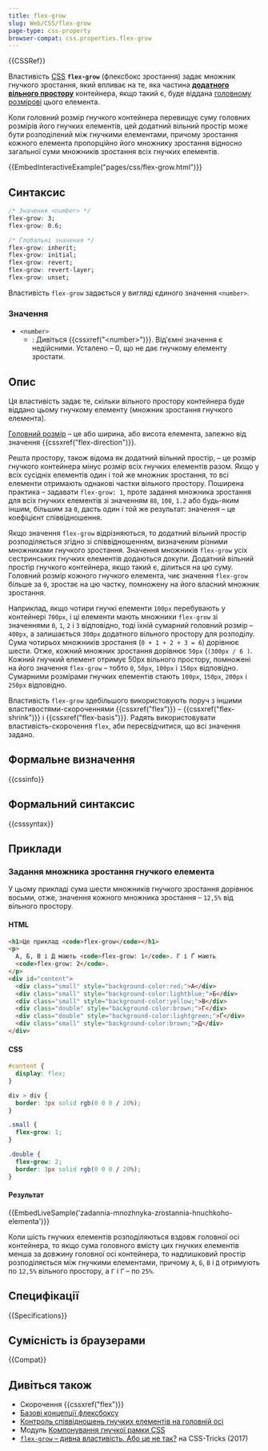 ```yaml
---
title: flex-grow
slug: Web/CSS/flex-grow
page-type: css-property
browser-compat: css.properties.flex-grow
---
```


{{CSSRef}}

Властивість [CSS](/uk/docs/Web/CSS) **`flex-grow`** (флексбокс зростання) задає множник гнучкого зростання, який впливає на те, яка частина [**додатного вільного простору**](/uk/docs/Web/CSS/CSS_flexible_box_layout/Controlling_ratios_of_flex_items_along_the_main_axis) контейнера, якщо такий є, буде віддана [головному розмірові](/uk/docs/Learn_web_development/Core/CSS_layout/Flexbox#hnuchka-model) цього елемента.

Коли головний розмір гнучкого контейнера перевищує суму головних розмірів його гнучких елементів, цей додатний вільний простір може бути розподілений між гнучкими елементами, причому зростання кожного елемента пропорційно його множнику зростання відносно загальної суми множників зростання всіх гнучких елементів.

{{EmbedInteractiveExample("pages/css/flex-grow.html")}}

## Синтаксис

```css
/* Значення <number> */
flex-grow: 3;
flex-grow: 0.6;

/* Глобальні значення */
flex-grow: inherit;
flex-grow: initial;
flex-grow: revert;
flex-grow: revert-layer;
flex-grow: unset;
```

Властивість `flex-grow` задається у вигляді єдиного значення `<number>`.

### Значення

- `<number>`
  - : Дивіться {{cssxref("&lt;number&gt;")}}. Від'ємні значення є недійсними. Усталено – 0, що не дає гнучкому елементу зростати.

## Опис

Ця властивість задає те, скільки вільного простору контейнера буде віддано цьому гнучкому елементу (множник зростання гнучкого елемента).

[Головний розмір](/uk/docs/Learn_web_development/Core/CSS_layout/Flexbox#hnuchka-model) – це або ширина, або висота елемента, залежно від значення {{cssxref("flex-direction")}}.

Решта простору, також відома як додатний вільний простір, – це розмір гнучкого контейнера мінус розмір всіх гнучких елементів разом. Якщо у всіх сусідніх елементів один і той же множник зростання, то всі елементи отримають однакові частки вільного простору. Поширена практика – задавати `flex-grow: 1`, проте задання множника зростання для всіх гнучких елементів зі значенням `88`, `100`, `1.2` або будь-яким іншим, більшим за `0`, дасть один і той же результат: значення – це коефіцієнт співвідношення.

Якщо значення `flex-grow` відрізняються, то додатний вільний простір розподіляється згідно зі співвідношенням, визначеним різними множниками гнучкого зростання. Значення множників `flex-grow` усіх сестринських гнучких елементів додаються докупи. Додатний вільний простір гнучкого контейнера, якщо такий є, ділиться на цю суму. Головний розмір кожного гнучкого елемента, чиє значення `flex-grow` більше за `0`, зростає на цю частку, помножену на його власний множник зростання.

Наприклад, якщо чотири гнучкі елементи `100px` перебувають у контейнері `700px`, і ці елементи мають множники `flex-grow` зі значеннями `0`, `1`, `2` і `3` відповідно, тоді їхній сумарний головний розмір – `400px`, а залишається `300px` додатного вільного простору для розподілу. Сума чотирьох множників зростання (`0 + 1 + 2 + 3 = 6`) дорівнює шести. Отже, кожний множник зростання дорівнює `50px` (`(300px / 6 )`. Кожний гнучкий елемент отримує 50px вільного простору, помножені на його значення `flex-grow` – тобто `0`, `50px`, `100px` і `150px` відповідно. Сумарними розмірами гнучких елементів стають `100px`, `150px`, `200px` і `250px` відповідно.

Властивість `flex-grow` здебільшого використовують поруч з іншими властивостями-скороченнями {{cssxref("flex")}} – {{cssxref("flex-shrink")}} і {{cssxref("flex-basis")}}. Радять використовувати властивість-скорочення `flex`, аби пересвідчитися, що всі значення задано.

## Формальне визначення

{{cssinfo}}

## Формальний синтаксис

{{csssyntax}}

## Приклади

### Задання множника зростання гнучкого елемента

У цьому прикладі сума шести множників гнучкого зростання дорівнює восьми, отже, значення кожного множника зростання – `12,5%` від вільного простору.

#### HTML

```html
<h1>Це приклад <code>flex-grow</code></h1>
<p>
  А, Б, В і Д мають <code>flex-grow: 1</code>. Г і Ґ мають
  <code>flex-grow: 2</code>.
</p>
<div id="content">
  <div class="small" style="background-color:red;">А</div>
  <div class="small" style="background-color:lightblue;">Б</div>
  <div class="small" style="background-color:yellow;">В</div>
  <div class="double" style="background-color:brown;">Г</div>
  <div class="double" style="background-color:lightgreen;">Ґ</div>
  <div class="small" style="background-color:brown;">Д</div>
</div>
```

#### CSS

```css
#content {
  display: flex;
}

div > div {
  border: 3px solid rgb(0 0 0 / 20%);
}

.small {
  flex-grow: 1;
}

.double {
  flex-grow: 2;
  border: 3px solid rgb(0 0 0 / 20%);
}
```

#### Результат

{{EmbedLiveSample('zadannia-mnozhnyka-zrostannia-hnuchkoho-elementa')}}

Коли шість гнучких елементів розподіляються вздовж головної осі контейнера, то якщо сума головного вмісту цих гнучких елементів менша за довжину головної осі контейнера, то надлишковий простір розподіляється між гнучкими елементами, причому `А`, `Б`, `В` і `Д` отримують по `12,5%` вільного простору, а `Г` і `Ґ` – по `25%`.

## Специфікації

{{Specifications}}

## Сумісність із браузерами

{{Compat}}

## Дивіться також

- Скорочення {{cssxref("flex")}}
- [Базові концепції флексбоксу](/uk/docs/Web/CSS/CSS_flexible_box_layout/Basic_concepts_of_flexbox)
- [Контроль співвідношень гнучких елементів на головній осі](/uk/docs/Web/CSS/CSS_flexible_box_layout/Controlling_ratios_of_flex_items_along_the_main_axis)
- Модуль [Компонування гнучкої рамки CSS](/uk/docs/Web/CSS/CSS_flexible_box_layout)
- [`flex-grow` – дивна властивість. Або це не так?](https://css-tricks.com/flex-grow-is-weird/) на CSS-Tricks (2017)
